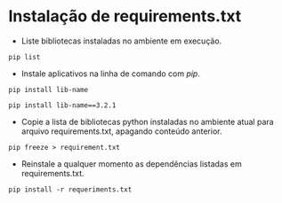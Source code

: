 # Instalação de requirements.txt
- Liste bibliotecas instaladas no ambiente em execução.
```
pip list
```  
- Instale aplicativos na linha de comando com *pip*.
```
pip install lib-name
```  
```
pip install lib-name==3.2.1
```  
- Copie a lista de bibliotecas python instaladas no ambiente atual para arquivo requirements.txt, apagando conteúdo anterior.
```  
pip freeze > requirement.txt
```  
- Reinstale a qualquer momento as dependências listadas em requirements.txt.
```
pip install -r requeriments.txt
```  
